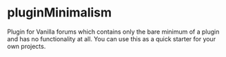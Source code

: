 # pluginMinimalism
Plugin for Vanilla forums which contains only the bare minimum of a plugin and has no functionality at all. You can use this as a quick starter for your own projects.
